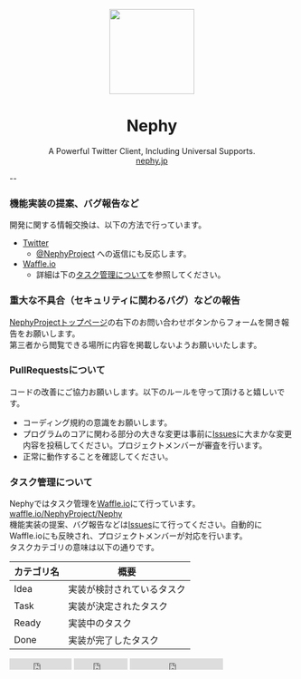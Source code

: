   
<p align="center"><img src="https://nephy.jp/assets/img/logo.png" width="150px"></p>  
<h1 align="center">Nephy</h1>  
<p align="center">A Powerful Twitter Client, Including Universal Supports.<br>  
<a href="http://nephy.jp/projects/nephy">nephy.jp</a></p>  
  

--

### 機能実装の提案、バグ報告など

開発に関する情報交換は、以下の方法で行っています。  

* [Twitter](https://twitter.com)  
  * [@NephyProject](https://twitter.com/NephyProject) への返信にも反応します。  
* [Waffle.io](https://waffle.io)  
  * 詳細は下の[タスク管理について](#タスク管理について)を参照してください。  

### 重大な不具合（セキュリティに関わるバグ）などの報告

[NephyProjectトップページ](https://nephy.jp)の右下のお問い合わせボタンからフォームを開き報告をお願いします。  
第三者から閲覧できる場所に内容を掲載しないようお願いいたします。

### PullRequestsについて

コードの改善にご協力お願いします。以下のルールを守って頂けると嬉しいです。  

* コーディング規約の意識をお願いします。  
* プログラムのコアに関わる部分の大きな変更は事前に[Issues](https://github.com/NephyProject/Nephy/issues)に大まかな変更内容を投稿してください。プロジェクトメンバーが審査を行います。  
* 正常に動作することを確認してください。  

### タスク管理について
Nephyではタスク管理を[Waffle.io](https://waffle.io)にて行っています。   
[waffle.io/NephyProject/Nephy](https://waffle.io/NephyProject/Nephy)  
機能実装の提案、バグ報告などは[Issues](https://github.com/NephyProject/Nephy/issues)にて行ってください。自動的にWaffle.ioにも反映され、プロジェクトメンバーが対応を行います。  
タスクカテゴリの意味は以下の通りです。  

| カテゴリ名 | 概要 |  
| ------- | ----------- |  
| Idea | 実装が検討されているタスク |  
| Task | 実装が決定されたタスク |  
| Ready | 実装中のタスク |  
| Done  | 実装が完了したタスク |  

<iframe src="https://ghbtns.com/github-btn.html?user=NephyProject&repo=Nephy&type=watch&count=true" allowtransparency="true" frameborder="0" scrolling="0" width="110" height="20"></iframe>

<iframe src="https://ghbtns.com/github-btn.html?user=NephyProject&repo=Nephy&type=fork&count=true" allowtransparency="true" frameborder="0" scrolling="0" width="95" height="20"></iframe>

<iframe src="https://ghbtns.com/github-btn.html?NephyProject&type=follow&count=true"
  allowtransparency="true" frameborder="0" scrolling="0" width="165" height="20"></iframe>

<style>
.markdown-body h1 { border-bottom: none; }
</style>
